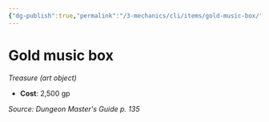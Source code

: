 ```yaml
---
{"dg-publish":true,"permalink":"/3-mechanics/cli/items/gold-music-box/","tags":["ttrpg-cli/compendium/src/5e/dmg","ttrpg-cli/item/gear/treasure-art-object","ttrpg-cli/item/rarity/none"]}
---
```


# Gold music box
*Treasure (art object)*  


- **Cost**: 2,500 gp

*Source: Dungeon Master's Guide p. 135*